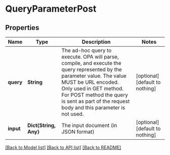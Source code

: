 # QueryParameterPost


## Properties
Name | Type | Description | Notes
------------ | ------------- | ------------- | -------------
**query** | **String** | The ad-hoc query to execute. OPA will parse, compile, and execute the query represented by the parameter value. The value MUST be URL encoded. Only used in GET method. For POST method the query is sent as part of the request body and this parameter is not used. | [optional] [default to nothing]
**input** | **Dict{String, Any}** | The input document (in JSON format) | [optional] [default to nothing]


[[Back to Model list]](../README.md#models) [[Back to API list]](../README.md#api-endpoints) [[Back to README]](../README.md)


